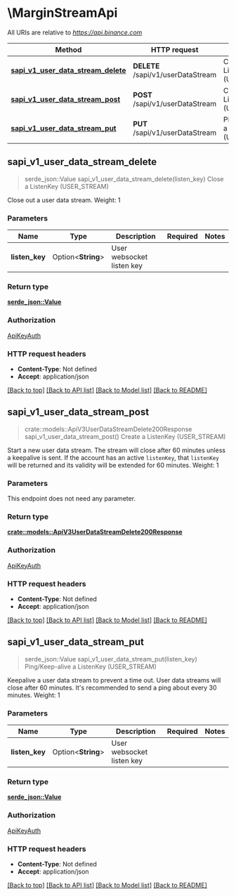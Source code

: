 # \MarginStreamApi

All URIs are relative to *https://api.binance.com*

Method | HTTP request | Description
------------- | ------------- | -------------
[**sapi_v1_user_data_stream_delete**](MarginStreamApi.md#sapi_v1_user_data_stream_delete) | **DELETE** /sapi/v1/userDataStream | Close a ListenKey (USER_STREAM)
[**sapi_v1_user_data_stream_post**](MarginStreamApi.md#sapi_v1_user_data_stream_post) | **POST** /sapi/v1/userDataStream | Create a ListenKey (USER_STREAM)
[**sapi_v1_user_data_stream_put**](MarginStreamApi.md#sapi_v1_user_data_stream_put) | **PUT** /sapi/v1/userDataStream | Ping/Keep-alive a ListenKey (USER_STREAM)



## sapi_v1_user_data_stream_delete

> serde_json::Value sapi_v1_user_data_stream_delete(listen_key)
Close a ListenKey (USER_STREAM)

Close out a user data stream.  Weight: 1

### Parameters


Name | Type | Description  | Required | Notes
------------- | ------------- | ------------- | ------------- | -------------
**listen_key** | Option<**String**> | User websocket listen key |  |

### Return type

[**serde_json::Value**](serde_json::Value.md)

### Authorization

[ApiKeyAuth](../README.md#ApiKeyAuth)

### HTTP request headers

- **Content-Type**: Not defined
- **Accept**: application/json

[[Back to top]](#) [[Back to API list]](../README.md#documentation-for-api-endpoints) [[Back to Model list]](../README.md#documentation-for-models) [[Back to README]](../README.md)


## sapi_v1_user_data_stream_post

> crate::models::ApiV3UserDataStreamDelete200Response sapi_v1_user_data_stream_post()
Create a ListenKey (USER_STREAM)

Start a new user data stream. The stream will close after 60 minutes unless a keepalive is sent. If the account has an active `listenKey`, that `listenKey` will be returned and its validity will be extended for 60 minutes.  Weight: 1

### Parameters

This endpoint does not need any parameter.

### Return type

[**crate::models::ApiV3UserDataStreamDelete200Response**](_api_v3_userDataStream_delete_200_response.md)

### Authorization

[ApiKeyAuth](../README.md#ApiKeyAuth)

### HTTP request headers

- **Content-Type**: Not defined
- **Accept**: application/json

[[Back to top]](#) [[Back to API list]](../README.md#documentation-for-api-endpoints) [[Back to Model list]](../README.md#documentation-for-models) [[Back to README]](../README.md)


## sapi_v1_user_data_stream_put

> serde_json::Value sapi_v1_user_data_stream_put(listen_key)
Ping/Keep-alive a ListenKey (USER_STREAM)

Keepalive a user data stream to prevent a time out. User data streams will close after 60 minutes. It's recommended to send a ping about every 30 minutes.  Weight: 1

### Parameters


Name | Type | Description  | Required | Notes
------------- | ------------- | ------------- | ------------- | -------------
**listen_key** | Option<**String**> | User websocket listen key |  |

### Return type

[**serde_json::Value**](serde_json::Value.md)

### Authorization

[ApiKeyAuth](../README.md#ApiKeyAuth)

### HTTP request headers

- **Content-Type**: Not defined
- **Accept**: application/json

[[Back to top]](#) [[Back to API list]](../README.md#documentation-for-api-endpoints) [[Back to Model list]](../README.md#documentation-for-models) [[Back to README]](../README.md)

